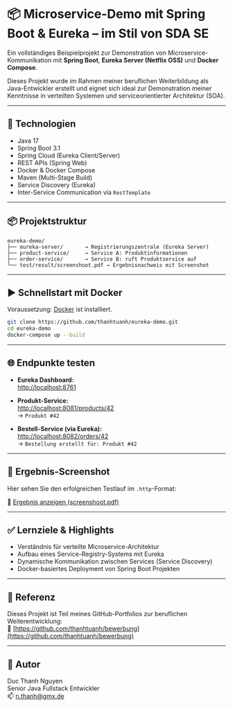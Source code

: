 # 📦 Microservice-Demo mit Spring Boot & Eureka – im Stil von SDA SE

Ein vollständiges Beispielprojekt zur Demonstration von Microservice-Kommunikation mit **Spring Boot**, **Eureka Server (Netflix OSS)** und **Docker Compose**.

Dieses Projekt wurde im Rahmen meiner beruflichen Weiterbildung als Java-Entwickler erstellt und eignet sich ideal zur Demonstration meiner Kenntnisse in verteilten Systemen und serviceorientierter Architektur (SOA).

---

## 🔧 Technologien

- Java 17
- Spring Boot 3.1
- Spring Cloud (Eureka Client/Server)
- REST APIs (Spring Web)
- Docker & Docker Compose
- Maven (Multi-Stage Build)
- Service Discovery (Eureka)
- Inter-Service Communication via `RestTemplate`

---

## 📦 Projektstruktur

```text
eureka-demo/
├── eureka-server/       → Registrierungszentrale (Eureka Server)
├── product-service/     → Service A: Produktinformationen
├── order-service/       → Service B: ruft Produktservice auf
└── test/result/screenshoot.pdf → Ergebnisnachweis mit Screenshot
```

---

## ▶️ Schnellstart mit Docker

Voraussetzung: [Docker](https://www.docker.com/) ist installiert.

```bash
git clone https://github.com/thanhtuanh/eureka-demo.git
cd eureka-demo
docker-compose up --build
```

---

## 🌐 Endpunkte testen

- **Eureka Dashboard:**  
  [http://localhost:8761](http://localhost:8761)

- **Produkt-Service:**  
  [http://localhost:8081/products/42](http://localhost:8081/products/42)  
  → `Produkt #42`

- **Bestell-Service (via Eureka):**  
  [http://localhost:8082/orders/42](http://localhost:8082/orders/42)  
  → `Bestellung erstellt für: Produkt #42`

---

## 📄 Ergebnis-Screenshot

Hier sehen Sie den erfolgreichen Testlauf im `.http`-Format:

📎 [Ergebnis anzeigen (screenshoot.pdf)](test/result/screenshoot.pdf)

---

## ✅ Lernziele & Highlights

- Verständnis für verteilte Microservice-Architektur
- Aufbau eines Service-Registry-Systems mit Eureka
- Dynamische Kommunikation zwischen Services (Service Discovery)
- Docker-basiertes Deployment von Spring Boot Projekten

---

## 📂 Referenz

Dieses Projekt ist Teil meines GitHub-Portfolios zur beruflichen Weiterentwicklung:  
🔗 [https://github.com/thanhtuanh/bewerbung](https://github.com/thanhtuanh/bewerbung)

---

## 👤 Autor

Duc Thanh Nguyen  
Senior Java Fullstack Entwickler  
📫 [n.thanh@gmx.de](mailto:n.thanh@gmx.de)
